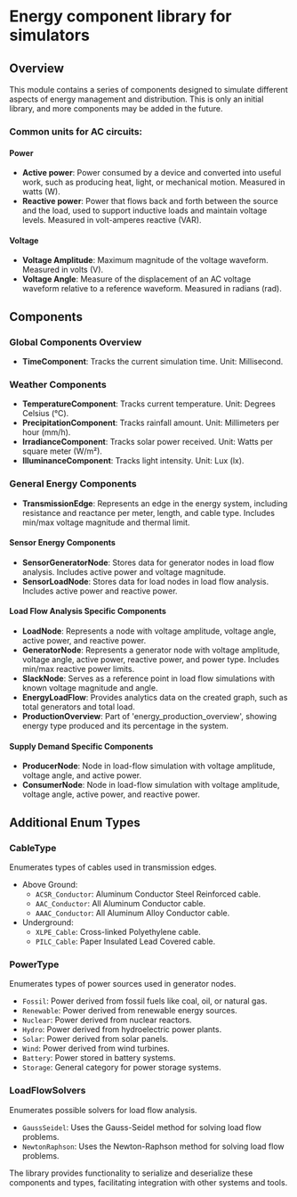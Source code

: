 # Energy component library for simulators

## Overview

This module contains a series of components designed to simulate different aspects of energy management and distribution. This is only an initial library, and more components may be added in the future.

### Common units for AC circuits:

#### Power
- **Active power**: Power consumed by a device and converted into useful work, such as producing heat, light, or mechanical motion. Measured in watts (W).
- **Reactive power**: Power that flows back and forth between the source and the load, used to support inductive loads and maintain voltage levels. Measured in volt-amperes reactive (VAR).

#### Voltage
- **Voltage Amplitude**: Maximum magnitude of the voltage waveform. Measured in volts (V).
- **Voltage Angle**: Measure of the displacement of an AC voltage waveform relative to a reference waveform. Measured in radians (rad).

## Components

### Global Components Overview
- **TimeComponent**: Tracks the current simulation time. Unit: Millisecond.

### Weather Components
- **TemperatureComponent**: Tracks current temperature. Unit: Degrees Celsius (°C).
- **PrecipitationComponent**: Tracks rainfall amount. Unit: Millimeters per hour (mm/h).
- **IrradianceComponent**: Tracks solar power received. Unit: Watts per square meter (W/m²).
- **IlluminanceComponent**: Tracks light intensity. Unit: Lux (lx).

### General Energy Components
- **TransmissionEdge**: Represents an edge in the energy system, including resistance and reactance per meter, length, and cable type. Includes min/max voltage magnitude and thermal limit.

#### Sensor Energy Components
- **SensorGeneratorNode**: Stores data for generator nodes in load flow analysis. Includes active power and voltage magnitude.
- **SensorLoadNode**: Stores data for load nodes in load flow analysis. Includes active power and reactive power.

#### Load Flow Analysis Specific Components
- **LoadNode**: Represents a node with voltage amplitude, voltage angle, active power, and reactive power.
- **GeneratorNode**: Represents a generator node with voltage amplitude, voltage angle, active power, reactive power, and power type. Includes min/max reactive power limits.
- **SlackNode**: Serves as a reference point in load flow simulations with known voltage magnitude and angle.
- **EnergyLoadFlow**: Provides analytics data on the created graph, such as total generators and total load.
- **ProductionOverview**: Part of 'energy_production_overview', showing energy type produced and its percentage in the system.

#### Supply Demand Specific Components
- **ProducerNode**: Node in load-flow simulation with voltage amplitude, voltage angle, and active power.
- **ConsumerNode**: Node in load-flow simulation with voltage amplitude, voltage angle, active power, and reactive power.

## Additional Enum Types

### CableType
Enumerates types of cables used in transmission edges.
- Above Ground:
    - `ACSR_Conductor`: Aluminum Conductor Steel Reinforced cable.
    - `AAC_Conductor`: All Aluminum Conductor cable.
    - `AAAC_Conductor`: All Aluminum Alloy Conductor cable.
- Underground:
    - `XLPE_Cable`: Cross-linked Polyethylene cable.
    - `PILC_Cable`: Paper Insulated Lead Covered cable.

### PowerType
Enumerates types of power sources used in generator nodes.
- `Fossil`: Power derived from fossil fuels like coal, oil, or natural gas.
- `Renewable`: Power derived from renewable energy sources.
- `Nuclear`: Power derived from nuclear reactors.
- `Hydro`: Power derived from hydroelectric power plants.
- `Solar`: Power derived from solar panels.
- `Wind`: Power derived from wind turbines.
- `Battery`: Power stored in battery systems.
- `Storage`: General category for power storage systems.

### LoadFlowSolvers
Enumerates possible solvers for load flow analysis.
- `GaussSeidel`: Uses the Gauss-Seidel method for solving load flow problems.
- `NewtonRaphson`: Uses the Newton-Raphson method for solving load flow problems.

The library provides functionality to serialize and deserialize these components and types, facilitating integration with other systems and tools.
